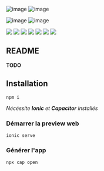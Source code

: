 ![image](https://user-images.githubusercontent.com/32978709/209976401-994611e3-3b99-4a5c-a64c-e06101a54a56.png#gh-light-mode-only)
![image](https://user-images.githubusercontent.com/32978709/209976409-dc9b1b32-e0b6-4b1e-bada-21d947103e94.png#gh-dark-mode-only)

![image](https://user-images.githubusercontent.com/32978709/209976011-833a82c8-c8d7-481d-9ce7-7d0403da298d.png#gh-dark-mode-only)
![image](https://user-images.githubusercontent.com/32978709/209976331-fa3637ae-fd29-425a-b467-31f3899269c8.png#gh-light-mode-only)

![](https://img.shields.io/github/license/PapillonApp/papillon-v5)
![](https://img.shields.io/github/issues/PapillonApp/papillon-v5)
![](https://img.shields.io/github/issues-pr/PapillonApp/papillon-v5)
![](https://img.shields.io/github/languages/top/PapillonApp/papillon-v5)
![](https://img.shields.io/github/repo-size/PapillonApp/papillon-v5)
![](https://img.shields.io/github/forks/PapillonApp/papillon-v5?style=social)
![](https://img.shields.io/github/stars/PapillonApp/papillon-v5?style=social)
##

## README
**TODO**

## Installation
```
npm i
```
*Nécéssite **Ionic** et **Capacitor** installés*

### Démarrer la preview web
```
ionic serve
```

### Générer l'app
```
npx cap open
```
